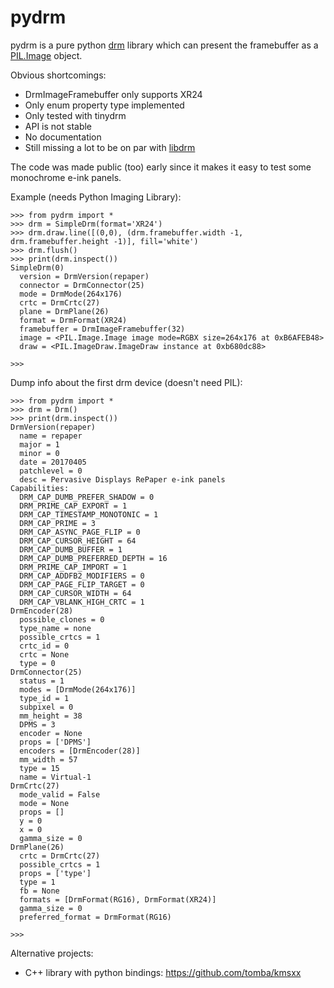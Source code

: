 pydrm
=====

pydrm is a pure python [drm](https://dri.freedesktop.org/docs/drm/gpu/drm-uapi.html) library which can present the framebuffer as a [PIL.Image](https://pillow.readthedocs.io/en/latest/reference/Image.html) object.

Obvious shortcomings:
- DrmImageFramebuffer only supports XR24
- Only enum property type implemented
- Only tested with tinydrm
- API is not stable
- No documentation
- Still missing a lot to be on par with [libdrm](https://cgit.freedesktop.org/mesa/drm)

The code was made public (too) early since it makes it easy to test some monochrome e-ink panels.

Example (needs Python Imaging Library):
```
>>> from pydrm import *
>>> drm = SimpleDrm(format='XR24')
>>> drm.draw.line([(0,0), (drm.framebuffer.width -1, drm.framebuffer.height -1)], fill='white')
>>> drm.flush()
>>> print(drm.inspect())
SimpleDrm(0)
  version = DrmVersion(repaper)
  connector = DrmConnector(25)
  mode = DrmMode(264x176)
  crtc = DrmCrtc(27)
  plane = DrmPlane(26)
  format = DrmFormat(XR24)
  framebuffer = DrmImageFramebuffer(32)
  image = <PIL.Image.Image image mode=RGBX size=264x176 at 0xB6AFEB48>
  draw = <PIL.ImageDraw.ImageDraw instance at 0xb680dc88>

>>>

```

Dump info about the first drm device (doesn't need PIL):
```
>>> from pydrm import *
>>> drm = Drm()
>>> print(drm.inspect())
DrmVersion(repaper)
  name = repaper
  major = 1
  minor = 0
  date = 20170405
  patchlevel = 0
  desc = Pervasive Displays RePaper e-ink panels
Capabilities:
  DRM_CAP_DUMB_PREFER_SHADOW = 0
  DRM_PRIME_CAP_EXPORT = 1
  DRM_CAP_TIMESTAMP_MONOTONIC = 1
  DRM_CAP_PRIME = 3
  DRM_CAP_ASYNC_PAGE_FLIP = 0
  DRM_CAP_CURSOR_HEIGHT = 64
  DRM_CAP_DUMB_BUFFER = 1
  DRM_CAP_DUMB_PREFERRED_DEPTH = 16
  DRM_PRIME_CAP_IMPORT = 1
  DRM_CAP_ADDFB2_MODIFIERS = 0
  DRM_CAP_PAGE_FLIP_TARGET = 0
  DRM_CAP_CURSOR_WIDTH = 64
  DRM_CAP_VBLANK_HIGH_CRTC = 1
DrmEncoder(28)
  possible_clones = 0
  type_name = none
  possible_crtcs = 1
  crtc_id = 0
  crtc = None
  type = 0
DrmConnector(25)
  status = 1
  modes = [DrmMode(264x176)]
  type_id = 1
  subpixel = 0
  mm_height = 38
  DPMS = 3
  encoder = None
  props = ['DPMS']
  encoders = [DrmEncoder(28)]
  mm_width = 57
  type = 15
  name = Virtual-1
DrmCrtc(27)
  mode_valid = False
  mode = None
  props = []
  y = 0
  x = 0
  gamma_size = 0
DrmPlane(26)
  crtc = DrmCrtc(27)
  possible_crtcs = 1
  props = ['type']
  type = 1
  fb = None
  formats = [DrmFormat(RG16), DrmFormat(XR24)]
  gamma_size = 0
  preferred_format = DrmFormat(RG16)

>>>

```

Alternative projects:

- C++ library with python bindings: https://github.com/tomba/kmsxx
